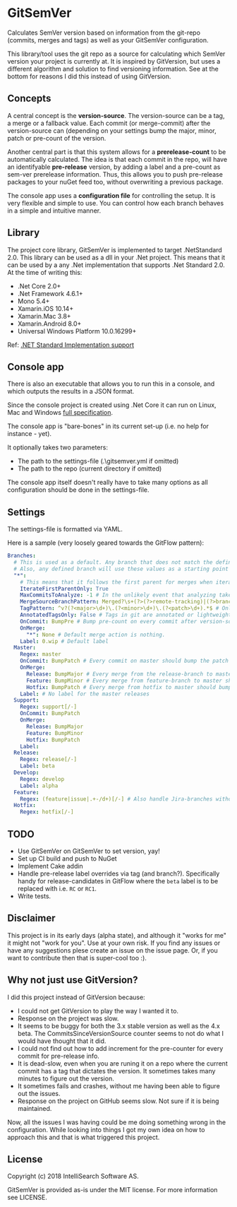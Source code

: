 # GitSemVer
Calculates SemVer version based on information from the git-repo (commits, merges and tags) as well as your GitSemVer configuration.

This library/tool uses the git repo as a source for calculating which SemVer version your project is currently at. It is inspired by GitVersion, but uses a different algorithm and solution to find versioning information. See at the bottom for reasons I did this instead of using GitVersion.

## Concepts
A central concept is the **version-source**. The version-source can be a tag, a merge or a fallback value. Each commit (or merge-commit) after the version-source can (depending on your settings bump the major, minor, patch or pre-count of the version.

Another central part is that this system allows for a **prerelease-count** to be automatically calculated. The idea is that each commit in the repo, will have an identifyable **pre-release** version, by adding a label and a pre-count as sem-ver prerelease information. Thus, this allows you to push pre-release packages to your nuGet feed too, without overwriting a previous package.

The console app uses a **configuration file** for controlling the setup. It is very flexible and simple to use. You can control how each branch behaves in a simple and intuitive manner.

## Library
The project core library, GitSemVer is implemented to target .NetStandard 2.0. This library can be used as a dll in your .Net project. This means that it can be used by a any .Net implementation that supports .Net Standard 2.0. At the time of writing this:

* .Net Core 2.0+
* .Net Framework 4.6.1+
* Mono 5.4+ 
* Xamarin.iOS 10.14+
* Xamarin.Mac 3.8+
* Xamarin.Android 8.0+
* Universal Windows Platform 10.0.16299+

Ref: [.NET Standard Implementation support](https://docs.microsoft.com/en-us/dotnet/standard/net-standard)

## Console app
There is also an executable that allows you to run this in a console, and which outputs the results in a JSON format. 

Since the console project is created using .Net Core it can run on Linux, Mac and Windows [full specification](https://github.com/dotnet/core/blob/master/release-notes/2.0/2.0-supported-os.md).

The console app is "bare-bones" in its current set-up (i.e. no help for instance - yet). 

It optionally takes two parameters:
* The path to the settings-file (.\gitsemver.yml if omitted)
* The path to the repo (current directory if omitted)

The console app itself doesn't really have to take many options as all configuration should be done in the settings-file.

## Settings
The settings-file is formatted via YAML. 

Here is a sample (very loosely geared towards the GitFlow pattern):
```yaml
Branches:
  # This is used as a default. Any branch that does not match the defined branch-regexes will use this.
  # Also, any defined branch will use these values as a starting point and will override only values defined.
  "*": 
    # This means that it follows the first parent for merges when iterating. This prevents pollution from other branches.
    IterateFirstParentOnly: True 
    MaxCommitsToAnalyze: -1 # In the unlikely event that analyzing takes too long, restrict the number of commits to iterate. 
    MergeSourceBranchPattern: Merged?\s+(?>(?>remote-tracking)|(?>branch)\s+)?(?<from>.+)\s+into\s+.* # How the 'from'-branch is detected via regex. 
    TagPattern: ^v?(?<major>\d+)\.(?<minor>\d+)\.(?<patch>\d+).*$ # Only tags that matches are considered (has major, minor and patch)
    AnnotatedTagsOnly: False # Tags in git are annotated or lightweight.
    OnCommit: BumpPre # Bump pre-count on every commit after version-source.
    OnMerge:
      "*": None # Default merge action is nothing.
    Label: 0.wip # Default label
  Master:
    Regex: master
    OnCommit: BumpPatch # Every commit on master should bump the patch number.
    OnMerge:
      Release: BumpMajor # Every merge from the release-branch to master should bump master (this may not be what you want, for illustration purposes only)
      Feature: BumpMinor # Every merge from feature-branch to master should bump minor.
      Hotfix: BumpPatch # Every merge from hotfix to master should bump the patch-number.
    Label: # No label for the master releases
  Support:
    Regex: support[/-] 
    OnCommit: BumpPatch
    OnMerge:
      Release: BumpMajor
      Feature: BumpMinor
      Hotfix: BumpPatch
    Label:
  Release:
    Regex: release[/-]
    Label: beta
  Develop:
    Regex: develop
    Label: alpha
  Feature:
    Regex: (feature|issue|.+-/d+)[/-] # Also handle Jira-branches without feature or issue-prefix
  Hotfix:
    Regex: hotfix[/-]
```

## TODO
* Use GitSemVer on GitSemVer to set version, yay!
* Set up CI  build and push to NuGet
* Implement Cake addin
* Handle pre-release label overrides via tag (and branch?). Specifically handy for release-candidates in GitFlow where the `beta` label is to be replaced with i.e. `RC` or `RC1`.
* Write tests.

## Disclaimer
This project is in its early days (alpha state), and although it "works for me" it might not "work for you". Use at your own risk. If you find any issues or have any suggestions plese create an issue on the issue page. Or, if you want to contribute then that is super-cool too :).

## Why not just use GitVersion?
I did this project instead of GitVersion because:
* I could not get GitVersion to play the way I wanted it to.
* Response on the project was slow.
* It seems to be buggy for both the 3.x stable version as well as the 4.x beta. The CommitsSinceVersionSource counter seems to not do what I would have thought that it did.
* I could not find out how to add increment for the pre-counter for every commit for pre-release info.
* It is dead-slow, even when you are runing it on a repo where the current commit has a tag that dictates the version. It sometimes takes many minutes to figure out the version.
* It sometimes fails and crashes, without me having been able to figure out the issues.
* Response on the project on GitHub seems slow. Not sure if it is being maintained.

Now, all the issues I was having could be me doing something wrong in the configuration. While looking into things I got my own idea on how to approach this and that is what triggered this project.

## License
Copyright (c) 2018 IntelliSearch Software AS.

GitSemVer is provided as-is under the MIT license. For more information see LICENSE.
